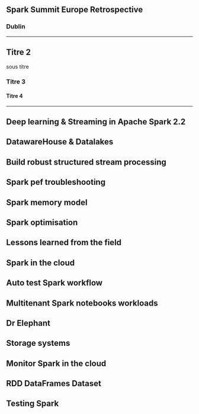 ## Spark Summit Europe Retrospective
### Dublin
---
## Titre 2
sous titre
### Titre 3
#### Titre 4
---
Deep learning & Streaming in Apache Spark 2.2
---
DatawareHouse & Datalakes
---
Build robust structured stream processing
---
Spark pef troubleshooting
---
Spark memory model
---
Spark optimisation
---
Lessons learned from the field
---
Spark in the cloud
---
Auto test Spark workflow
---
Multitenant Spark notebooks workloads
---
Dr Elephant
---
Storage systems
---
Monitor Spark in the cloud
---
RDD DataFrames Dataset
---
Testing Spark
---

